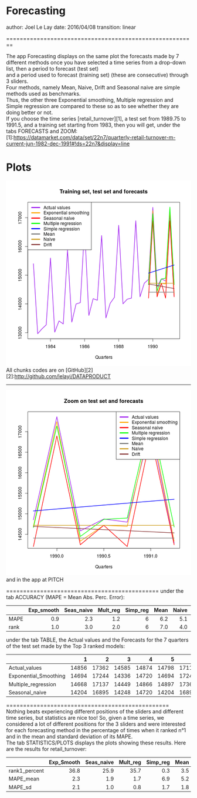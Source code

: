Forecasting
========================================================
author: Joel Le Lay
date: 2016/04/08
transition: linear 

========================================================  

The app Forecasting displays on the same plot the forecasts made by 7 different methods once you have selected a time series  from a drop-down list, then a period to forecast (test set)  
and a period used to forecast (training set) (these are consecutive) through 3 sliders.  
Four methods, namely Mean, Naive, Drift and Seasonal naive are simple methods used as benchmarks.  
Thus, the other three Exponential smoothing, Multiple regression and Simple regression are compared to these so as to see whether they are doing better or not.   
If you choose the time series [retail_turnover][1], a test set from  1989.75 to 1991.5, and a training set starting from  1983, then you will get, under the tabs FORECASTS and ZOOM:  
[1]:https://datamarket.com/data/set/22n7/quarterly-retail-turnover-m-current-jun-1982-dec-1991#!ds=22n7&display=line  

Plots
========================================================





![plot of chunk PLOT](pitch-figure/PLOT-1.png) 
All chunks codes are on [GitHub][2]  
[2]:http://github.com/lelayj/DATAPRODUCT  
***
![plot of chunk ZOOM](pitch-figure/ZOOM-1.png) 
and in the app at PITCH

=============================================
under the tab ACCURACY (MAPE = Mean Abs. Perc. Error):                  

|    |Exp_smooth|Seas_naive|Mult_reg|Simp_reg|Mean|Naive|Drift|
|:---|---------:|---------:|-------:|-------:|---:|----:|----:|
|MAPE|       0.9|       2.3|     1.2|       6| 6.2|  5.1|  5.3|
|rank|       1.0|       3.0|     2.0|       6| 7.0|  4.0|  5.0|
 
under the tab TABLE, the Actual values and the Forecasts for the 7 quarters of the test set made by the Top 3 ranked models:           



|                     |    1|    2|    3|    4|    5|    6|    7|
|:--------------------|----:|----:|----:|----:|----:|----:|----:|
|Actual_values        |14856|17362|14585|14874|14798|17115|14285|
|Exponential_Smoothing|14694|17244|14336|14720|14694|17244|14336|
|Multiple_regression  |14668|17137|14449|14866|14897|17367|14678|
|Seasonal_naive       |14204|16895|14248|14720|14204|16895|14248|



================================================  
Nothing beats experiencing different positions of the sliders and different time series, but statistics are nice too! So, given a time series, we considered a lot of different positions for the 3 sliders and were interested for each forecasting method in the percentage of times when it ranked n°1 and in the mean and standard deviation of its MAPE.  
The tab STATISTICS/PLOTS displays the plots showing these results. Here are the results for retail_turnover:  


|             |Exp_Smooth|Seas_naive|Mult_reg|Simp_reg|Mean|Naive|Drift|
|:------------|---------:|---------:|-------:|-------:|---:|----:|----:|
|rank1_percent|      36.8|      25.9|    35.7|     0.3| 3.5|  0.0|  0.0|
|MAPE_mean    |       2.3|       1.9|     1.7|     6.9| 5.2|  8.5|  9.4|
|MAPE_sd      |       2.1|       1.0|     0.8|     1.7| 1.8|  4.6|  5.8|

